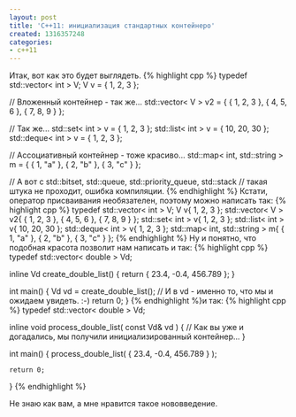 ```yaml
---
layout: post
title: 'C++11: инициализация стандартных контейнеро'
created: 1316357248
categories:
- c++11
---
```

<!--break-->
Итак, вот как это будет выглядеть.
{% highlight cpp %}
typedef std::vector< int > V;
V v = { 1, 2, 3 };

// Вложенный контейнер - так же...
std::vector< V > v2 = { { 1, 2, 3 }, { 4, 5, 6 }, { 7, 8, 9 } };

// Так же...
std::set< int > v = { 1, 2, 3 };
std::list< int > v = { 10, 20, 30 };
std::deque< int > v = { 1, 2, 3 };

// Ассоциативный контейнер - тоже красиво...
std::map< int, std::string > m = { { 1, "a" }, { 2, "b" }, { 3, "c" } };

// А вот с std::bitset, std::queue, std::priority_queue, std::stack 
// такая штука не проходит, ошибка компиляции.
{% endhighlight %}
Кстати, оператор присваивания необязателен, поэтому можно написать так:
{% highlight cpp %}
typedef std::vector< int > V;
V v{ 1, 2, 3 };
std::vector< V > v2{ { 1, 2, 3 }, { 4, 5, 6 }, { 7, 8, 9 } };
std::set< int > v{ 1, 2, 3 };
std::list< int > v{ 10, 20, 30 };
std::deque< int > v{ 1, 2, 3 };
std::map< int, std::string > m{ { 1, "a" }, { 2, "b" }, { 3, "c" } };
{% endhighlight %}
Ну и понятно, что подобная красота позволит нам написать и так:
{% highlight cpp %}
typedef std::vector< double > Vd;

inline Vd create_double_list() {
    return { 23.4, -0.4, 456.789 };
}

int main() {
    Vd vd = create_double_list();
    // И в vd - именно то, что мы и ожидаем увидеть. :-)
    return 0;
}
{% endhighlight %}и так:
{% highlight cpp %}
typedef std::vector< double > Vd;

inline void process_double_list( const Vd& vd ) {
    // Как вы уже и догадались, мы получили инициализированный контейнер...
}

int main() {
    process_double_list( { 23.4, -0.4, 456.789 } );
    
    return 0;
}
{% endhighlight %}

Не знаю как вам, а мне нравится такое нововведение.
